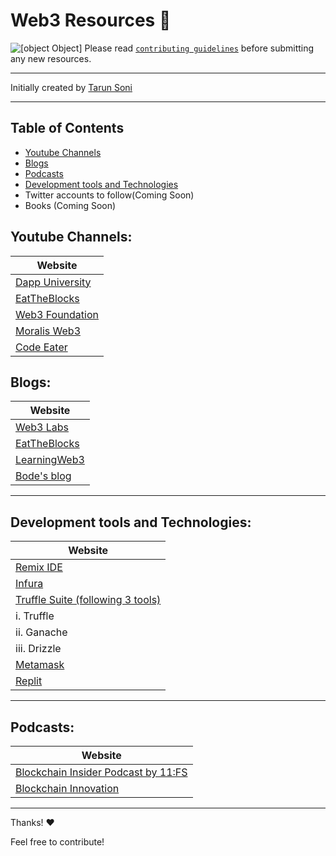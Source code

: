 # Web3 Resources 🚀

![[object Object]](https://socialify.git.ci/tarun-soni/web3-resources/image?description=1&font=Inter&forks=1&language=1&name=1&owner=1&pattern=Plus&stargazers=1&theme=Light)
Please read [`contributing guidelines`](./guidelines.md) before submitting any new resources.

---

Initially created by [Tarun Soni](https://github.com/tarun-soni)

---

## Table of Contents

- [Youtube Channels](#youtube-channels)
- [Blogs](#blogs)
- [Podcasts](#podcasts)
- [Development tools and Technologies](#development-tools-and-technologies)
- Twitter accounts to follow(Coming Soon)
- Books (Coming Soon)

## Youtube Channels:

| Website                                                     |
| ----------------------------------------------------------- |
| [Dapp University](https://www.youtube.com/c/DappUniversity) |
| [EatTheBlocks](https://www.youtube.com/c/EatTheBlocks)      |
| [Web3 Foundation](https://www.youtube.com/c/WEB3Foundation) |
| [Moralis Web3](https://www.youtube.com/c/MoralisWeb3)       |
| [Code Eater](https://www.youtube.com/c/CodeEater21)         |

## Blogs:

| Website                                             |
| --------------------------------------------------- |
| [Web3 Labs](https://blog.web3labs.com)              |
| [EatTheBlocks](https://eattheblocks.com/blog)       |
| [LearningWeb3](https://learningweb3.hashnode.dev)   |
| [Bode's blog](https://olabodeolusegun.hashnode.dev) |

---

## Development tools and Technologies:

| Website                                                           |
| ----------------------------------------------------------------- |
| [Remix IDE](https://remix.ethereum.org)                           |
| [Infura](https://infura.io)                                       |
| [Truffle Suite (following 3 tools)](https://www.trufflesuite.com) |
| i. Truffle                                                        |
| ii. Ganache                                                       |
| iii. Drizzle                                                      |
| [Metamask](https://metamask.io)                                   |
| [Replit](https://replit.com)                                      |

---

## Podcasts:

| Website                                                                  |
| ------------------------------------------------------------------------ |
| [Blockchain Insider Podcast by 11:FS](https://bi.11fs.com)               |
| [Blockchain Innovation](https://blockchain.global/blockchain-innovation) |

---

Thanks! ❤️

Feel free to contribute!
